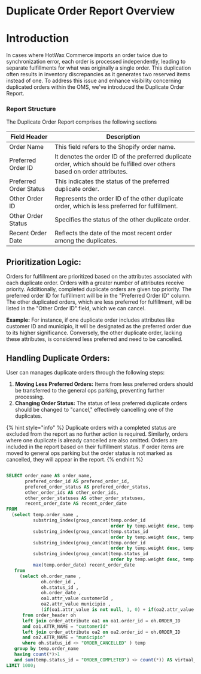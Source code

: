 # Duplicate Order Report Overview
# Introduction
In cases where HotWax Commerce imports an order twice due to synchronization error, each order is processed independently, leading to separate fulfillments for what was originally a single order. This duplication often results in inventory discrepancies as it generates two reserved items instead of one. To address this issue and enhance visibility concerning duplicated orders within the OMS, we've introduced the Duplicate Order Report.

### Report Structure
The Duplicate Order Report comprises the following sections

| Field Header             | Description                                                                                                                |
|--------------------------|----------------------------------------------------------------------------------------------------------------------------|
| Order Name               | This field refers to the Shopify order name.                                                                               |
| Preferred Order ID       | It denotes the order ID of the preferred duplicate order, which should be fulfilled over others based on order attributes. |
| Preferred Order Status   | This indicates the status of the preferred duplicate order.                                                                |
| Other Order ID           | Represents the order ID of the other duplicate order, which is less preferred for fulfillment.                             |
| Other Order Status       | Specifies the status of the other duplicate order.                                                                         |
| Recent Order Date        | Reflects the date of the most recent order among the duplicates.                                                           |

## Prioritization Logic:
Orders for fulfillment are prioritized based on the attributes associated with each duplicate order. Orders with a greater number of attributes receive priority. Additionally, completed duplicate orders are given top priority. The preferred order ID for fulfillment will be in the "Preferred Order ID" column. The other duplicated orders, which are less preferred for fulfillment, will be listed in the "Other Order ID" field, which we can cancel.


**Example:** For instance, if one duplicate order includes attributes like customer ID and municipio, it will be designated as the preferred order due to its higher significance. Conversely, the other duplicate order, lacking these attributes, is considered less preferred and need to be cancelled.

## Handling Duplicate Orders:


User can manages duplicate orders through the following steps:

1. **Moving Less Preferred Orders:** Items from less preferred orders should be transferred to the general ops parking, preventing further processing.
2. **Changing Order Status:** The status of less preferred duplicate orders should be changed to "cancel," effectively cancelling one of the duplicates.

{% hint style="info" %}
Duplicate orders with a completed status are excluded from the report as no further action is required. Similarly, orders where one duplicate is already cancelled are also omitted. Orders are included in the report based on their fulfillment status. If order items are moved to general ops parking but the order status is not marked as cancelled, they will appear in the report.
{% endhint %}


```sql

SELECT order_name AS order_name,
       prefered_order_id AS prefered_order_id,
       prefered_order_status AS prefered_order_status,
       other_order_ids AS other_order_ids,
       other_order_statuses AS other_order_statuses,
       recent_order_date AS recent_order_date
FROM
  (select temp.order_name ,
          substring_index(group_concat(temp.order_id
                                       order by temp.weight desc, temp.order_id), ",", 1) prefered_order_id ,
          substring_index(group_concat(temp.status_id
                                       order by temp.weight desc, temp.order_id), ",", 1) prefered_order_status ,
          substring_index(group_concat(temp.order_id
                                       order by temp.weight desc, temp.order_id separator ", "), ", ", 1-count(*)) other_order_ids ,
          substring_index(group_concat(temp.status_id
                                       order by temp.weight desc, temp.order_id separator ", "), ", ", 1-count(*)) other_order_statuses ,
          max(temp.order_date) recent_order_date
   from
     (select oh.order_name ,
             oh.order_id ,
             oh.status_id ,
             oh.order_date ,
             oa1.attr_value customerId ,
             oa2.attr_value municipio ,
             (if(oa1.attr_value is not null, 1, 0) + if(oa2.attr_value is not null, 1, 0) + if(oh.status_id = "ORDER_COMPLETED", 10, 0)) weight
      from order_header oh
      left join order_attribute oa1 on oa1.order_id = oh.ORDER_ID
      and oa1.ATTR_NAME = "customerId"
      left join order_attribute oa2 on oa2.order_id = oh.ORDER_ID
      and oa2.ATTR_NAME = "municipio"
      where oh.status_id <> "ORDER_CANCELLED" ) temp
   group by temp.order_name
   having count(*)>1
   and sum(temp.status_id = "ORDER_COMPLETED") <> count(*)) AS virtual_table
LIMIT 1000;
